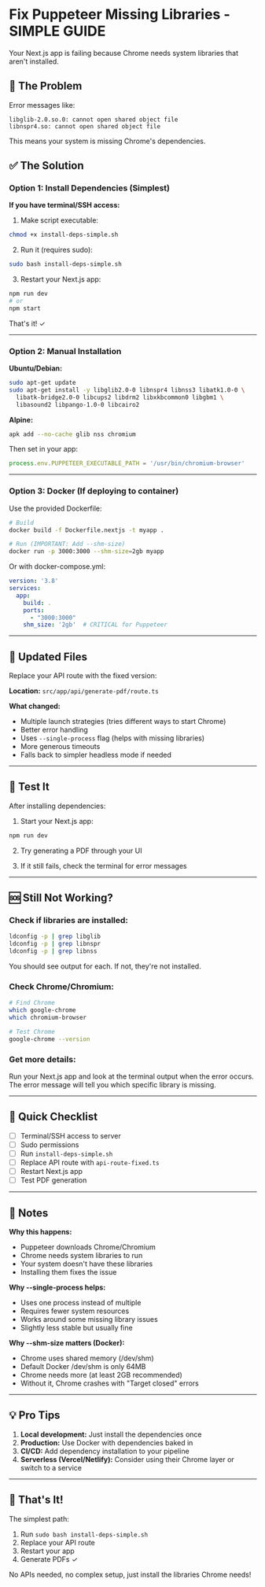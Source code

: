 # Fix Puppeteer Missing Libraries - SIMPLE GUIDE

Your Next.js app is failing because Chrome needs system libraries that aren't installed.

## 🚨 The Problem

Error messages like:
```
libglib-2.0.so.0: cannot open shared object file
libnspr4.so: cannot open shared object file
```

This means your system is missing Chrome's dependencies.

## ✅ The Solution

### Option 1: Install Dependencies (Simplest)

**If you have terminal/SSH access:**

1. Make script executable:
```bash
chmod +x install-deps-simple.sh
```

2. Run it (requires sudo):
```bash
sudo bash install-deps-simple.sh
```

3. Restart your Next.js app:
```bash
npm run dev
# or
npm start
```

That's it! ✓

---

### Option 2: Manual Installation

**Ubuntu/Debian:**
```bash
sudo apt-get update
sudo apt-get install -y libglib2.0-0 libnspr4 libnss3 libatk1.0-0 \
  libatk-bridge2.0-0 libcups2 libdrm2 libxkbcommon0 libgbm1 \
  libasound2 libpango-1.0-0 libcairo2
```

**Alpine:**
```bash
apk add --no-cache glib nss chromium
```

Then set in your app:
```javascript
process.env.PUPPETEER_EXECUTABLE_PATH = '/usr/bin/chromium-browser'
```

---

### Option 3: Docker (If deploying to container)

Use the provided Dockerfile:

```bash
# Build
docker build -f Dockerfile.nextjs -t myapp .

# Run (IMPORTANT: Add --shm-size)
docker run -p 3000:3000 --shm-size=2gb myapp
```

Or with docker-compose.yml:
```yaml
version: '3.8'
services:
  app:
    build: .
    ports:
      - "3000:3000"
    shm_size: '2gb'  # CRITICAL for Puppeteer
```

---

## 📁 Updated Files

Replace your API route with the fixed version:

**Location:** `src/app/api/generate-pdf/route.ts`

**What changed:**
- Multiple launch strategies (tries different ways to start Chrome)
- Better error handling
- Uses `--single-process` flag (helps with missing libraries)
- More generous timeouts
- Falls back to simpler headless mode if needed

---

## 🧪 Test It

After installing dependencies:

1. Start your Next.js app:
```bash
npm run dev
```

2. Try generating a PDF through your UI

3. If it still fails, check the terminal for error messages

---

## 🆘 Still Not Working?

### Check if libraries are installed:
```bash
ldconfig -p | grep libglib
ldconfig -p | grep libnspr
ldconfig -p | grep libnss
```

You should see output for each. If not, they're not installed.

### Check Chrome/Chromium:
```bash
# Find Chrome
which google-chrome
which chromium-browser

# Test Chrome
google-chrome --version
```

### Get more details:
Run your Next.js app and look at the terminal output when the error occurs. The error message will tell you which specific library is missing.

---

## 🎯 Quick Checklist

- [ ] Terminal/SSH access to server
- [ ] Sudo permissions
- [ ] Run `install-deps-simple.sh`
- [ ] Replace API route with `api-route-fixed.ts`
- [ ] Restart Next.js app
- [ ] Test PDF generation

---

## 📝 Notes

**Why this happens:**
- Puppeteer downloads Chrome/Chromium
- Chrome needs system libraries to run
- Your system doesn't have these libraries
- Installing them fixes the issue

**Why --single-process helps:**
- Uses one process instead of multiple
- Requires fewer system resources
- Works around some missing library issues
- Slightly less stable but usually fine

**Why --shm-size matters (Docker):**
- Chrome uses shared memory (/dev/shm)
- Default Docker /dev/shm is only 64MB
- Chrome needs more (at least 2GB recommended)
- Without it, Chrome crashes with "Target closed" errors

---

## 💡 Pro Tips

1. **Local development:** Just install the dependencies once
2. **Production:** Use Docker with dependencies baked in
3. **CI/CD:** Add dependency installation to your pipeline
4. **Serverless (Vercel/Netlify):** Consider using their Chrome layer or switch to a service

---

## 🚀 That's It!

The simplest path:
1. Run `sudo bash install-deps-simple.sh`
2. Replace your API route
3. Restart your app
4. Generate PDFs ✓

No APIs needed, no complex setup, just install the libraries Chrome needs!
